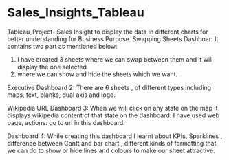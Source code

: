 # Sales_Insights_Tableau
Tableau_Project- Sales Insight to display the data in different charts for better understanding for Business Purpose.
 Swapping Sheets Dashboar: It contains two part as mentioned below:
1. I have  created 3 sheets where we can swap between them and it will display the one selected
2. where we can show and hide the sheets which we want.

Executive Dashboard 2:  There are  6 sheets , of different types including maps, text, blanks, dual axis and logo.

Wikipedia URL Dashboard 3: When we will click on any state on the map it displays wikipedia content of that state on the dashboard. I have used web page, actions: go to url in this dashboard.

Dashboard 4:  While creating this dashboard I  learnt about KPIs, Sparklines , difference between Gantt and bar chart , different kinds of formatting that we can do to show or hide lines and colours to make our sheet attractive.


